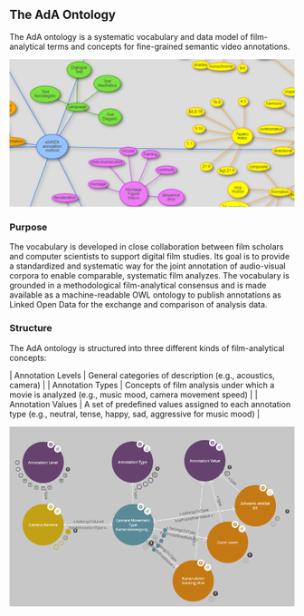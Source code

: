 ## The AdA Ontology

The AdA ontology is a systematic vocabulary and data model of film-analytical terms and concepts for fine-grained semantic video annotations.

![Image Ontology Excerpt](ontology_excerpt.png)

### Purpose

The vocabulary is developed in close collaboration between film scholars and computer scientists to support digital film studies. Its goal is to provide a standardized and systematic way for the joint annotation of audio-visual corpora to enable comparable, systematic film analyzes. The vocabulary is grounded in a methodological film-analytical consensus and is made available as a machine-readable OWL ontology to publish annotations as Linked Open Data for the exchange and comparison of analysis data.

### Structure

The AdA ontology is structured into three different kinds of film-analytical concepts:

| Annotation Levels | General categories of description (e.g., acoustics, camera) |
| Annotation Types | Concepts of film analysis under which a movie is analyzed (e.g., music mood, camera movement speed) |
| Annotation Values | A set of predefined values assigned to each annotation type (e.g., neutral, tense, happy, sad, aggressive for music mood) |

![Image Levels Types Values](levels_types_values.png)

